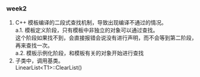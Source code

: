 <!--
 * @Author: Liu Weilong
 * @Date: 2021-02-23 07:25:43
 * @LastEditors: Liu Weilong
 * @LastEditTime: 2021-02-23 07:40:30
 * @Description: 
-->
###  week2 
1. C++ 模板编译的二段式查找机制，导致出现编译不通过的情况。<br>
   a.1. 模板定义阶段，只有模板中非独立的对象可以通过查找。<br>
        这个阶段如果找不到，会直接报错会说没有进行声明，而不会等到第二阶段，再来查找一次。<br>
   a.2. 模板示例化阶段，和模板有关的对象开始进行查找<br>
2. 子类中，调用基类。<br>
   LinearList\<T1>::ClearList()